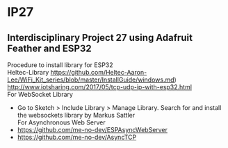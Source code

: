 IP27
===
Interdisciplinary Project 27 using Adafruit Feather and ESP32 
---
Procedure to install library for ESP32  
Heltec-Library https://github.com/Heltec-Aaron-Lee/WiFi_Kit_series/blob/master/InstallGuide/windows.md)  
http://www.iotsharing.com/2017/05/tcp-udp-ip-with-esp32.html  
For WebSocket Library  
* Go to Sketch > Include Library > Manage Library. Search for and install the websockets library by Markus Sattler   
For Asynchronous Web Server  
* https://github.com/me-no-dev/ESPAsyncWebServer  
* https://github.com/me-no-dev/AsyncTCP

